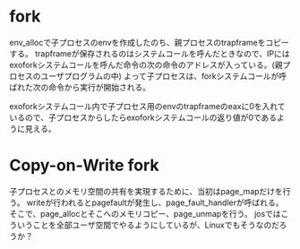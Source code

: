 # fork
env_allocで子プロセスのenvを作成したのち、親プロセスのtrapframeをコピーする。
trapframeが保存されるのはシステムコールを呼んだときなので、IPにはexoforkシステムコールを呼んだ命令の次の命令のアドレスが入っている。(親プロセスのユーザプログラムの中)
よって子プロセスは、forkシステムコールが呼ばれた次の命令から実行が開始される。

exoforkシステムコール内で子プロセス用のenvのtrapframeのeaxに0を入れているので、子プロセスからしたらexoforkシステムコールの返り値が0であるように見える。


# Copy-on-Write fork
子プロセスとのメモリ空間の共有を実現するために、当初はpage_mapだけを行う。
writeが行われるとpagefaultが発生し、page_fault_handlerが呼ばれる。
そこで、page_allocとそこへのメモリコピー、page_unmapを行う。
josではこういうことを全部ユーザ空間でやるようにしているが、Linuxでもそうなのだろうか？